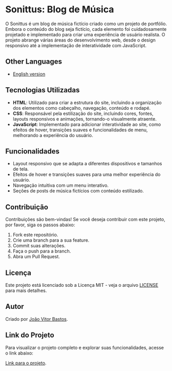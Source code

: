 # Sonittus: Blog de Música

O Sonittus é um blog de música fictício criado como um projeto de portfólio. Embora o conteúdo do blog seja fictício, cada elemento foi cuidadosamente projetado e implementado para criar uma experiência de usuário realista. O projeto abrange várias áreas do desenvolvimento web, desde o design responsivo até a implementação de interatividade com JavaScript.

## Other Languages

- [English version](README.md)

## Tecnologias Utilizadas

- **HTML**: Utilizado para criar a estrutura do site, incluindo a organização dos elementos como cabeçalho, navegação, conteúdo e rodapé.
- **CSS**: Responsável pela estilização do site, incluindo cores, fontes, layouts responsivos e animações, tornando-o visualmente atraente.
- **JavaScript**: Implementado para adicionar interatividade ao site, como efeitos de hover, transições suaves e funcionalidades de menu, melhorando a experiência do usuário.

## Funcionalidades

- Layout responsivo que se adapta a diferentes dispositivos e tamanhos de tela.
- Efeitos de hover e transições suaves para uma melhor experiência do usuário.
- Navegação intuitiva com um menu interativo.
- Seções de posts de música fictícios com conteúdo estilizado.

## Contribuição

Contribuições são bem-vindas! Se você deseja contribuir com este projeto, por favor, siga os passos abaixo:

1. Fork este repositório.
2. Crie uma branch para a sua feature.
3. Commit suas alterações.
4. Faça o push para a branch.
5. Abra um Pull Request.

## Licença

Este projeto está licenciado sob a Licença MIT - veja o arquivo [LICENSE](LICENSE) para mais detalhes.

## Autor

Criado por [João Vitor Bastos](https://github.com/bastosjoaovitor).

## Link do Projeto

Para visualizar o projeto completo e explorar suas funcionalidades, acesse o link abaixo:

[Link para o projeto](https://bastosjoaovitor.github.io/Blog/Pages/home.html).